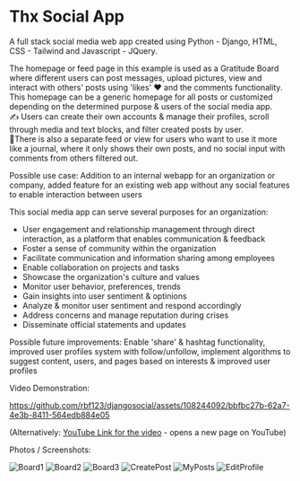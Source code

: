 # Thx Social App
A full stack social media web app created using Python - Django, HTML, CSS - Tailwind and Javascript - JQuery.

The homepage or feed page in this example is used as a Gratitude Board where different users can post messages, upload pictures, view and interact with others' posts using 'likes' ❤️ and the comments functionality. 
This homepage can be a generic homepage for all posts or customized depending on the determined purpose & users of the social media app. <br>
✍️ Users can create their own accounts & manage their profiles, scroll through media and text blocks, and filter created posts by user. <br>
📔There is also a separate feed or view for users who want to use it more like a journal, where it only shows their own posts, and no social input with comments from others filtered out. <br>


Possible use case: Addition to an internal webapp for an organization or company, added feature for an existing web app without any social features to enable interaction between users

This social media app can serve several purposes for an organization:
- User engagement and relationship management through direct interaction, as a platform that enables communication & feedback
- Foster a sense of community within the organization
- Facilitate communication and information sharing among employees
- Enable collaboration on projects and tasks
- Showcase the organization's culture and values
- Monitor user behavior, preferences, trends
- Gain insights into user sentiment & optinions
- Analyze & monitor user sentiment and respond accordingly
- Address concerns and manage reputation during crises
- Disseminate official statements and updates


Possible future improvements: 
Enable 'share' & hashtag functionality, improved user profiles system with follow/unfollow, implement algorithms to suggest content, users, and pages based on interests & improved user profiles
 

Video Demonstration: 

https://github.com/rbf123/djangosocial/assets/108244092/bbfbc27b-62a7-4e3b-8411-564edb884e05

(Alternatively: [YouTube Link for the video](https://www.youtube.com/watch?v=e29yKlmXQ8s) - opens a new page on YouTube)

Photos / Screenshots:

![Board1](https://github.com/rbf123/djangosocial/assets/108244092/433ebec8-115c-4b83-9932-66ef6a220726)
![Board2](https://github.com/rbf123/djangosocial/assets/108244092/49604fcd-d240-4de2-83fa-6499dece15a0)
![Board3](https://github.com/rbf123/djangosocial/assets/108244092/221af749-a269-4fbc-b5e7-0630ff080f66)
![CreatePost](https://github.com/rbf123/djangosocial/assets/108244092/d037c003-176d-4090-a234-d8795ca7593b)
![MyPosts](https://github.com/rbf123/djangosocial/assets/108244092/cd1f7c09-e6bc-44e9-a936-2645afd2cfc3)
![EditProfile](https://github.com/rbf123/djangosocial/assets/108244092/db2e86cb-ac7e-4e11-8436-d5a9ad12a0d2)
